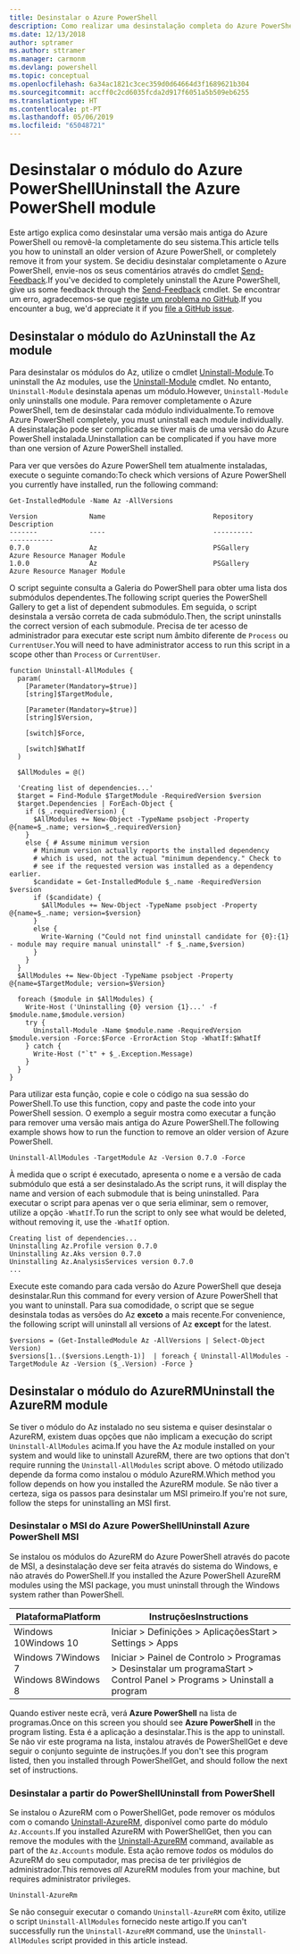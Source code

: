 ```yaml
---
title: Desinstalar o Azure PowerShell
description: Como realizar uma desinstalação completa do Azure PowerShell
ms.date: 12/13/2018
author: sptramer
ms.author: sttramer
ms.manager: carmonm
ms.devlang: powershell
ms.topic: conceptual
ms.openlocfilehash: 6a34ac1821c3cec359d0d64664d3f1689621b304
ms.sourcegitcommit: accff0c2cd6035fcda2d917f6051a5b509eb6255
ms.translationtype: HT
ms.contentlocale: pt-PT
ms.lasthandoff: 05/06/2019
ms.locfileid: "65048721"
---
```

# <a name="uninstall-the-azure-powershell-module"></a><span data-ttu-id="9efd3-103">Desinstalar o módulo do Azure PowerShell</span><span class="sxs-lookup"><span data-stu-id="9efd3-103">Uninstall the Azure PowerShell module</span></span>

<span data-ttu-id="9efd3-104">Este artigo explica como desinstalar uma versão mais antiga do Azure PowerShell ou removê-la completamente do seu sistema.</span><span class="sxs-lookup"><span data-stu-id="9efd3-104">This article tells you how to uninstall an older version of Azure PowerShell, or completely remove it from your system.</span></span> <span data-ttu-id="9efd3-105">Se decidiu desinstalar completamente o Azure PowerShell, envie-nos os seus comentários através do cmdlet [Send-Feedback](/powershell/module/az.accounts/send-feedback).</span><span class="sxs-lookup"><span data-stu-id="9efd3-105">If you've decided to completely uninstall the Azure PowerShell, give us some feedback through the [Send-Feedback](/powershell/module/az.accounts/send-feedback) cmdlet.</span></span>
<span data-ttu-id="9efd3-106">Se encontrar um erro, agradecemos-se que [registe um problema no GitHub](https://github.com/azure/azure-powershell/issues).</span><span class="sxs-lookup"><span data-stu-id="9efd3-106">If you encounter a bug, we'd appreciate it if you [file a GitHub issue](https://github.com/azure/azure-powershell/issues).</span></span>

## <a name="uninstall-the-az-module"></a><span data-ttu-id="9efd3-107">Desinstalar o módulo do Az</span><span class="sxs-lookup"><span data-stu-id="9efd3-107">Uninstall the Az module</span></span>

<span data-ttu-id="9efd3-108">Para desinstalar os módulos do Az, utilize o cmdlet [Uninstall-Module](/powershell/module/powershellget/uninstall-module).</span><span class="sxs-lookup"><span data-stu-id="9efd3-108">To uninstall the Az modules, use the [Uninstall-Module](/powershell/module/powershellget/uninstall-module) cmdlet.</span></span> <span data-ttu-id="9efd3-109">No entanto, `Uninstall-Module` desinstala apenas um módulo.</span><span class="sxs-lookup"><span data-stu-id="9efd3-109">However, `Uninstall-Module` only uninstalls one module.</span></span> <span data-ttu-id="9efd3-110">Para remover completamente o Azure PowerShell, tem de desinstalar cada módulo individualmente.</span><span class="sxs-lookup"><span data-stu-id="9efd3-110">To remove Azure PowerShell completely, you must uninstall each module individually.</span></span> <span data-ttu-id="9efd3-111">A desinstalação pode ser complicada se tiver mais de uma versão do Azure PowerShell instalada.</span><span class="sxs-lookup"><span data-stu-id="9efd3-111">Uninstallation can be complicated if you have more than one version of Azure PowerShell installed.</span></span>

<span data-ttu-id="9efd3-112">Para ver que versões do Azure PowerShell tem atualmente instaladas, execute o seguinte comando:</span><span class="sxs-lookup"><span data-stu-id="9efd3-112">To check which versions of Azure PowerShell you currently have installed, run the following command:</span></span>

```powershell-interactive
Get-InstalledModule -Name Az -AllVersions
```

```output
Version             Name                           Repository           Description
-------             ----                           ----------           -----------
0.7.0               Az                             PSGallery            Azure Resource Manager Module
1.0.0               Az                             PSGallery            Azure Resource Manager Module
```

<span data-ttu-id="9efd3-113">O script seguinte consulta a Galeria do PowerShell para obter uma lista dos submódulos dependentes.</span><span class="sxs-lookup"><span data-stu-id="9efd3-113">The following script queries the PowerShell Gallery to get a list of dependent submodules.</span></span> <span data-ttu-id="9efd3-114">Em seguida, o script desinstala a versão correta de cada submódulo.</span><span class="sxs-lookup"><span data-stu-id="9efd3-114">Then, the script uninstalls the correct version of each submodule.</span></span> <span data-ttu-id="9efd3-115">Precisa de ter acesso de administrador para executar este script num âmbito diferente de `Process` ou `CurrentUser`.</span><span class="sxs-lookup"><span data-stu-id="9efd3-115">You will need to have administrator access to run this script in a scope other than `Process` or `CurrentUser`.</span></span>

```powershell-interactive
function Uninstall-AllModules {
  param(
    [Parameter(Mandatory=$true)]
    [string]$TargetModule,

    [Parameter(Mandatory=$true)]
    [string]$Version,

    [switch]$Force,

    [switch]$WhatIf
  )
  
  $AllModules = @()
  
  'Creating list of dependencies...'
  $target = Find-Module $TargetModule -RequiredVersion $version
  $target.Dependencies | ForEach-Object {
    if ($_.requiredVersion) {
      $AllModules += New-Object -TypeName psobject -Property @{name=$_.name; version=$_.requiredVersion}
    }
    else { # Assume minimum version
      # Minimum version actually reports the installed dependency
      # which is used, not the actual "minimum dependency." Check to
      # see if the requested version was installed as a dependency earlier.
      $candidate = Get-InstalledModule $_.name -RequiredVersion $version
      if ($candidate) {
        $AllModules += New-Object -TypeName psobject -Property @{name=$_.name; version=$version}
      }
      else {
        Write-Warning ("Could not find uninstall candidate for {0}:{1} - module may require manual uninstall" -f $_.name,$version)
      }
    }
  }
  $AllModules += New-Object -TypeName psobject -Property @{name=$TargetModule; version=$Version}

  foreach ($module in $AllModules) {
    Write-Host ('Uninstalling {0} version {1}...' -f $module.name,$module.version)
    try {
      Uninstall-Module -Name $module.name -RequiredVersion $module.version -Force:$Force -ErrorAction Stop -WhatIf:$WhatIf
    } catch {
      Write-Host ("`t" + $_.Exception.Message)
    }
  }
}
```

<span data-ttu-id="9efd3-116">Para utilizar esta função, copie e cole o código na sua sessão do PowerShell.</span><span class="sxs-lookup"><span data-stu-id="9efd3-116">To use this function, copy and paste the code into your PowerShell session.</span></span> <span data-ttu-id="9efd3-117">O exemplo a seguir mostra como executar a função para remover uma versão mais antiga do Azure PowerShell.</span><span class="sxs-lookup"><span data-stu-id="9efd3-117">The following example shows how to run the function to remove an older version of Azure PowerShell.</span></span>

```powershell-interactive
Uninstall-AllModules -TargetModule Az -Version 0.7.0 -Force
```

<span data-ttu-id="9efd3-118">À medida que o script é executado, apresenta o nome e a versão de cada submódulo que está a ser desinstalado.</span><span class="sxs-lookup"><span data-stu-id="9efd3-118">As the script runs, it will display the name and version of each submodule that is being uninstalled.</span></span> <span data-ttu-id="9efd3-119">Para executar o script para apenas ver o que seria eliminar, sem o remover, utilize a opção `-WhatIf`.</span><span class="sxs-lookup"><span data-stu-id="9efd3-119">To run the script to only see what would be deleted, without removing it, use the `-WhatIf` option.</span></span>

```output
Creating list of dependencies...
Uninstalling Az.Profile version 0.7.0
Uninstalling Az.Aks version 0.7.0
Uninstalling Az.AnalysisServices version 0.7.0
...
```

<span data-ttu-id="9efd3-120">Execute este comando para cada versão do Azure PowerShell que deseja desinstalar.</span><span class="sxs-lookup"><span data-stu-id="9efd3-120">Run this command for every version of Azure PowerShell that you want to uninstall.</span></span> <span data-ttu-id="9efd3-121">Para sua comodidade, o script que se segue desinstala todas as versões do Az __exceto__ a mais recente.</span><span class="sxs-lookup"><span data-stu-id="9efd3-121">For convenience, the following script will uninstall all versions of Az __except__ for the latest.</span></span>

```powershell-interactive
$versions = (Get-InstalledModule Az -AllVersions | Select-Object Version)
$versions[1..($versions.Length-1)]  | foreach { Uninstall-AllModules -TargetModule Az -Version ($_.Version) -Force }
```

## <a name="uninstall-the-azurerm-module"></a><span data-ttu-id="9efd3-122">Desinstalar o módulo do AzureRM</span><span class="sxs-lookup"><span data-stu-id="9efd3-122">Uninstall the AzureRM module</span></span>

<span data-ttu-id="9efd3-123">Se tiver o módulo do Az instalado no seu sistema e quiser desinstalar o AzureRM, existem duas opções que não implicam a execução do script `Uninstall-AllModules` acima.</span><span class="sxs-lookup"><span data-stu-id="9efd3-123">If you have the Az module installed on your system and would like to uninstall AzureRM, there are two options that don't require running the `Uninstall-AllModules` script above.</span></span> <span data-ttu-id="9efd3-124">O método utilizado depende da forma como instalou o módulo AzureRM.</span><span class="sxs-lookup"><span data-stu-id="9efd3-124">Which method you follow depends on how you installed the AzureRM module.</span></span>
<span data-ttu-id="9efd3-125">Se não tiver a certeza, siga os passos para desinstalar um MSI primeiro.</span><span class="sxs-lookup"><span data-stu-id="9efd3-125">If you're not sure, follow the steps for uninstalling an MSI first.</span></span>

### <a name="uninstall-azure-powershell-msi"></a><span data-ttu-id="9efd3-126">Desinstalar o MSI do Azure PowerShell</span><span class="sxs-lookup"><span data-stu-id="9efd3-126">Uninstall Azure PowerShell MSI</span></span>

<span data-ttu-id="9efd3-127">Se instalou os módulos do AzureRM do Azure PowerShell através do pacote de MSI, a desinstalação deve ser feita através do sistema do Windows, e não através do PowerShell.</span><span class="sxs-lookup"><span data-stu-id="9efd3-127">If you installed the Azure PowerShell AzureRM modules using the MSI package, you must uninstall through the Windows system rather than PowerShell.</span></span>

| <span data-ttu-id="9efd3-128">Plataforma</span><span class="sxs-lookup"><span data-stu-id="9efd3-128">Platform</span></span> | <span data-ttu-id="9efd3-129">Instruções</span><span class="sxs-lookup"><span data-stu-id="9efd3-129">Instructions</span></span> |
|----------|--------------|
| <span data-ttu-id="9efd3-130">Windows 10</span><span class="sxs-lookup"><span data-stu-id="9efd3-130">Windows 10</span></span> | <span data-ttu-id="9efd3-131">Iniciar > Definições > Aplicações</span><span class="sxs-lookup"><span data-stu-id="9efd3-131">Start > Settings > Apps</span></span> |
| <span data-ttu-id="9efd3-132">Windows 7</span><span class="sxs-lookup"><span data-stu-id="9efd3-132">Windows 7</span></span> </br><span data-ttu-id="9efd3-133">Windows 8</span><span class="sxs-lookup"><span data-stu-id="9efd3-133">Windows 8</span></span> | <span data-ttu-id="9efd3-134">Iniciar > Painel de Controlo > Programas > Desinstalar um programa</span><span class="sxs-lookup"><span data-stu-id="9efd3-134">Start > Control Panel > Programs > Uninstall a program</span></span> |

<span data-ttu-id="9efd3-135">Quando estiver neste ecrã, verá __Azure PowerShell__ na lista de programas.</span><span class="sxs-lookup"><span data-stu-id="9efd3-135">Once on this screen you should see __Azure PowerShell__ in the program listing.</span></span> <span data-ttu-id="9efd3-136">Esta é a aplicação a desinstalar.</span><span class="sxs-lookup"><span data-stu-id="9efd3-136">This is the app to uninstall.</span></span> <span data-ttu-id="9efd3-137">Se não vir este programa na lista, instalou através de PowerShellGet e deve seguir o conjunto seguinte de instruções.</span><span class="sxs-lookup"><span data-stu-id="9efd3-137">If you don't see this program listed, then you installed through PowerShellGet, and should follow the next set of instructions.</span></span>

### <a name="uninstall-from-powershell"></a><span data-ttu-id="9efd3-138">Desinstalar a partir do PowerShell</span><span class="sxs-lookup"><span data-stu-id="9efd3-138">Uninstall from PowerShell</span></span>

<span data-ttu-id="9efd3-139">Se instalou o AzureRM com o PowerShellGet, pode remover os módulos com o comando [Uninstall-AzureRM](/powershell/module/az.accounts/uninstall-azurerm), disponível como parte do módulo `Az.Accounts`.</span><span class="sxs-lookup"><span data-stu-id="9efd3-139">If you installed AzureRM with PowerShellGet, then you can remove the modules with the [Uninstall-AzureRM](/powershell/module/az.accounts/uninstall-azurerm) command, available as part of the `Az.Accounts` module.</span></span> <span data-ttu-id="9efd3-140">Esta ação remove _todos_ os módulos do AzureRM do seu computador, mas precisa de ter privilégios de administrador.</span><span class="sxs-lookup"><span data-stu-id="9efd3-140">This removes _all_ AzureRM modules from your machine, but requires administrator privileges.</span></span>

```powershell-interactive
Uninstall-AzureRm
```

<span data-ttu-id="9efd3-141">Se não conseguir executar o comando `Uninstall-AzureRM` com êxito, utilize o script `Uninstall-AllModules` fornecido neste artigo.</span><span class="sxs-lookup"><span data-stu-id="9efd3-141">If you can't successfully run the `Uninstall-AzureRM` command, use the `Uninstall-AllModules` script provided in this article instead.</span></span>